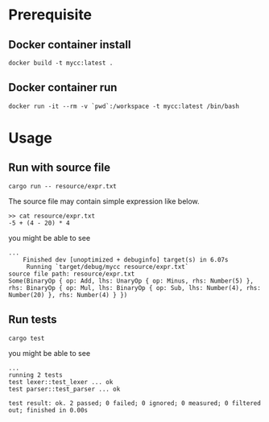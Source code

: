 # Prerequisite

## Docker container install 
```shell
docker build -t mycc:latest .
```

## Docker container run
```shell
docker run -it --rm -v `pwd`:/workspace -t mycc:latest /bin/bash
```

# Usage

## Run with source file
```shell
cargo run -- resource/expr.txt
```

The source file may contain simple expression like below.
```
>> cat resource/expr.txt
-5 + (4 - 20) * 4
```

you might be able to see
```shell
...
    Finished dev [unoptimized + debuginfo] target(s) in 6.07s
     Running `target/debug/mycc resource/expr.txt`
source file path: resource/expr.txt
Some(BinaryOp { op: Add, lhs: UnaryOp { op: Minus, rhs: Number(5) }, rhs: BinaryOp { op: Mul, lhs: BinaryOp { op: Sub, lhs: Number(4), rhs: Number(20) }, rhs: Number(4) } })
```

## Run tests
```shell
cargo test
```

you might be able to see

```shell
...
running 2 tests
test lexer::test_lexer ... ok
test parser::test_parser ... ok

test result: ok. 2 passed; 0 failed; 0 ignored; 0 measured; 0 filtered out; finished in 0.00s
```